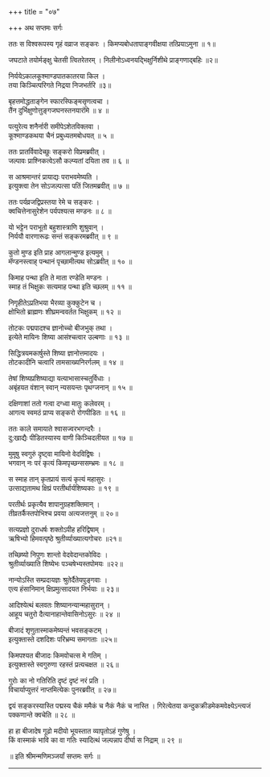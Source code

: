 +++
title = "०७"

+++
अथ सप्तमः सर्गः

ततः स विश्वरूपस्य गृहं वव्राज सङ्करः । किमप्यबोधतापाङ्गवीक्षया तत्प्रियाऽमुना ॥ १॥

जघटाते तयोर्मङ्क्षु चेतसी त्वितरेतरम् । निलीनोऽध्वनयद्भिक्षुर्निशीथे प्राङ्गणाद्बहिः ॥२॥

निर्ययेऽकालकूश्माण्डपातकातरया किल ।  
तया किञ्चित्परिगते निद्रया निजभर्तरि ॥३॥

बृहत्तमोद्धताङ्गेन स्फारस्फिङ्मसृणत्वचा ।  
तैंन दुर्भिक्षुणोत्तुङ्गजघनस्तनयारंमि ॥ ४ ॥

पत्युरेत्य शनैर्नारी समीपेऽशेतविक्लवा ।  
कूश्माण्डकथया चैनं प्रबुध्यतमबोधयत् ॥ ५ ॥

ततः प्रातर्विवादेच्छुः सङ्करो विप्रमब्रवीत् ।  
जल्पावः प्राश्निकत्वेऽसौ कल्प्यतां दयिता तव ॥ ६ ॥

स आश्रमान्तरं प्रायाद्यः पराभवमेष्यति ।  
इत्युक्त्वा तेन सोऽजल्पत्सा पतिं जितमब्रवीत् ॥ ७ ॥

ततः पर्यव्रजद्विप्रस्तया रेमे च सङ्करः ।  
क्वचित्तेनासुरेशेन पर्यपश्यत्स मण्डनः ॥ ८ ॥

यो भट्टेन पराभूतो बहुशास्त्राणि शुश्रुवान् ।  
निर्ययौ वारणारूढः सन्तं सङ्करमब्रवीत् ॥ ९ ॥

कुतो मुण्ड इति प्राह आगलान्मुण्ड इत्यमुम् ।  
मॅण्डनस्त्वाह् पन्थानं पृच्छामीत्यथ सोऽब्रवीत् ॥ १० ॥

किमाह पन्था इति ते माता रण्डेति मण्डनः ।  
स्माह तं भिक्षुकः सत्यमाह पन्था इति च्छलम् ॥ ११ ॥

निगृहीतेऽप्रतिभया भैरव्या कुक्कुटेन च ।  
क्षोभितो ब्राह्मणः शीघ्रमन्ववर्तत भिक्षुकम् ॥ १२ ॥

तोटकः पद्मपादश्च ज्ञानोच्चो बीजभुक् तथा ।  
इत्येते मायिनः शिष्या आसंश्चत्वार उल्बणाः ॥ १३ ॥

सिद्धित्रयमकार्षुस्ते शिष्या ज्ञानोत्तमादयः ।  
तोटकादीनि चत्वारि तामसाख्यनिरर्गलम् ॥ १४ ॥

तेषां शिष्यप्रशिष्याद्या यत्याभासास्चतुर्विधाः ।  
अबृंहयत वंशान् स्वान् न्यसयन्तः पृथग्जनान् ॥ १५ ॥

दक्षिणाशां ततो गत्वा दग्ध्वा मातुः कलेवरम् ।  
आगत्य स्वमठं प्राप्य सङ्करो रोगपीडितः ॥ १६ ॥

ततः काले समायाते श्वासज्वरभगन्दरैः ।  
दु:खाद्यैः पीडितस्यास्य वाणी किञ्चिदलीयत ॥ १७ ॥

मुमूषु स्वगुरुं दृष्ट्वा मायिनो वेदविद्विषः ।  
भगवान् नः परं कृत्यं किमपृच्छन्ससम्भ्रमः ॥ १८ ॥

स स्माह तान् कृतप्रायं सत्यं कृत्यं महासुरः ।  
उत्साद्यतामथ क्षिप्रं परतीर्थार्यशिष्यकाः ॥ १९ ॥

परतीर्थः प्रकृत्यैव शापानुग्रहशक्तिमान् ।  
तीव्रतर्कैस्तपोभिश्च प्रवया अत्यजत्तनुम् ॥ २०॥

सत्यप्रज्ञो दुराधर्षः शक्तोऽपीह हरिद्विषाम् ।  
ऋषिभ्यो हिमवत्पृष्ठे श्रुतीर्व्याख्यात्यगोचरः ॥२१॥

तच्छिष्यो निपुणः शान्तो वेदवेदान्तकोविदः ।  
श्रुतीर्व्याख्याति शिष्येभः पञ्चषेभ्यस्तपोमयः ॥२२॥

नान्योऽस्ति सम्प्रदायज्ञः श्रुतेर्दैतेयपुङ्गवाः ।  
एत्य हंसानिमान् क्षिप्रमुत्सादयत निर्भयाः ॥ २३॥

आदिश्येत्थं बलवतः शिष्यानन्यान्महासुरान् ।  
आहूय चतुरो दैत्यानाहान्तेवासिनोऽसुरः ॥ २४ ॥

बीजादं शृणुतास्माकमेष्यन्तं भवसङ्कटम् ।  
इत्युक्तास्ते दशदिशः परिभ्रम्य समागताः ॥२५॥

किमपश्यत बीजादः किमवोचत्स मे गतिम् ।  
इत्युक्तास्ते स्वगुरुणा रहस्तं प्रत्यचक्षत ॥ २६॥

गुरोः का नो गतिरिति दृष्टं दृष्टं नरं प्रति ।  
विचार्याप्युत्तरं नाप्तमित्येकः पुनरब्रवीत् ॥ २७॥

द्वयं सङ्करस्यास्ति पद्मस्य चैकं ममैकं च नैकं नैकं च नास्ति । गिरेत्येतया कन्दुकक्रीडमेकमवेक्ष्येऽन्त्यजं पक्कणान्ते क्वचेति ॥ २८ ॥ 

हा हा बीजादेष गूढो मदीयो भूयस्तात व्यापृतोऽहं गुणेषु ।  
किं वास्माकं भावि का वा गतिः स्यादित्थं जल्पन्नाप दीर्घा स निद्राम् ॥ २९ ॥

॥ इति श्रीमन्मणिमञ्जर्यां सप्तमः सर्गः ॥

--------------
